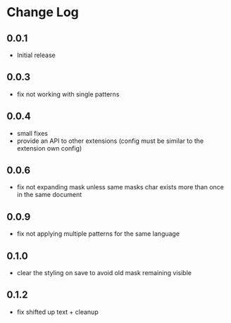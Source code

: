 # Change Log

## 0.0.1

- Initial release

## 0.0.3

- fix not working with single patterns

## 0.0.4

- small fixes
- provide an API to other extensions (config must be similar to the extension own config)

## 0.0.6

- fix not expanding mask unless same masks char exists more than once in the same document

## 0.0.9

- fix not applying multiple patterns for the same language

## 0.1.0

- clear the styling on save to avoid old mask remaining visible

## 0.1.2

- fix shifted up text + cleanup
